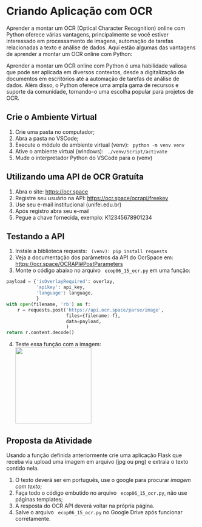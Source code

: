 # Criando Aplicação com OCR
Aprender a montar um OCR (Optical Character Recognition) online com Python oferece várias vantagens, principalmente se você estiver interessado em processamento de imagens, automação de tarefas relacionadas a texto e análise de dados. Aqui estão algumas das vantagens de aprender a montar um OCR online com Python:

Aprender a montar um OCR online com Python é uma habilidade valiosa que pode ser aplicada em diversos contextos, desde a digitalização de documentos em escritórios até a automação de tarefas de análise de dados. Além disso, o Python oferece uma ampla gama de recursos e suporte da comunidade, tornando-o uma escolha popular para projetos de OCR.

## Crie o Ambiente Virtual
1. Crie uma pasta no computador;
2. Abra a pasta no VSCode; 
3. Execute o módulo de ambiente virtual (venv): ``` python -m venv venv```
4. Ative o ambiente virtual (windows): ``` ./venv/Script/activate```
5. Mude o interpretador Python do VSCode para o (venv)

## Utilizando uma API de OCR Gratuíta
1. Abra o site: https://ocr.space
2. Registre seu usuário na API: https://ocr.space/ocrapi/freekey
3. Use seu e-mail institucional (unifei.edu.br)
4. Após registro abra seu e-mail
5. Pegue a chave fornecida, exemplo: K12345678901234

## Testando a API
1. Instale a biblioteca requests: ``` (venv): pip install requests```
2. Veja a documentação dos parâmetros da API do OcrSpace em: https://ocr.space/OCRAPI#PostParameters
3. Monte o código abaixo no arquivo ``` ecop06_15_ocr.py``` em uma função:
```python
payload = {'isOverlayRequired': overlay,
           'apikey': api_key,
           'language': language,
           }
with open(filename, 'rb') as f:
    r = requests.post('https://api.ocr.space/parse/image',
                      files={filename: f},
                      data=payload,
                      )
return r.content.decode()
```
4. Teste essa função com a imagem: </br><img src="https://www.designerd.com.br/wp-content/uploads/2017/12/regiao-neutra-imagem-alinhar.jpg" width=200/>

## Proposta da Atividade
Usando a função definida anteriormente crie uma aplicação Flask que receba via upload uma imagem em arquivo (jpg ou png) e extraia o texto contido nela. 

1. O texto deverá ser em português, use o google para procurar *imagem com texto*;
2. Faça todo o código embutido no arquivo ``` ecop06_15_ocr.py```, não use páginas templates;
3. A resposta do OCR API deverá voltar na própria página.
4. Salve o arquivo ``` ecop06_15_ocr.py``` no Google Drive após funcionar corretamente.
